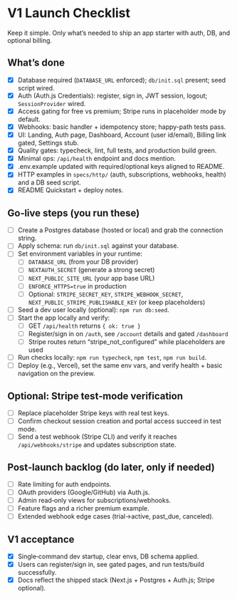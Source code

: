# V1 Launch Checklist

Keep it simple. Only what’s needed to ship an app starter with auth, DB, and optional billing.

## What’s done
- [x] Database required (`DATABASE_URL` enforced); `db/init.sql` present; seed script wired.
- [x] Auth (Auth.js Credentials): register, sign in, JWT session, logout; `SessionProvider` wired.
- [x] Access gating for free vs premium; Stripe runs in placeholder mode by default.
- [x] Webhooks: basic handler + idempotency store; happy-path tests pass.
- [x] UI: Landing, Auth page, Dashboard, Account (user id/email), Billing link gated, Settings stub.
- [x] Quality gates: typecheck, lint, full tests, and production build green.
- [x] Minimal ops: `/api/health` endpoint and docs mention.
- [x] .env.example updated with required/optional keys aligned to README.
- [x] HTTP examples in `specs/http/` (auth, subscriptions, webhooks, health) and a DB seed script.
- [x] README Quickstart + deploy notes.

## Go‑live steps (you run these)
- [ ] Create a Postgres database (hosted or local) and grab the connection string.
- [ ] Apply schema: run `db/init.sql` against your database.
- [ ] Set environment variables in your runtime:
	- [ ] `DATABASE_URL` (from your DB provider)
	- [ ] `NEXTAUTH_SECRET` (generate a strong secret)
	- [ ] `NEXT_PUBLIC_SITE_URL` (your app base URL)
	- [ ] `ENFORCE_HTTPS=true` in production
	- [ ] Optional: `STRIPE_SECRET_KEY`, `STRIPE_WEBHOOK_SECRET`, `NEXT_PUBLIC_STRIPE_PUBLISHABLE_KEY` (or keep placeholders)
- [ ] Seed a dev user locally (optional): `npm run db:seed`.
- [ ] Start the app locally and verify:
	- [ ] GET `/api/health` returns `{ ok: true }`
	- [ ] Register/sign in on `/auth`, see `/account` details and gated `/dashboard`
	- [ ] Stripe routes return “stripe_not_configured” while placeholders are used
- [ ] Run checks locally: `npm run typecheck`, `npm test`, `npm run build`.
- [ ] Deploy (e.g., Vercel), set the same env vars, and verify health + basic navigation on the preview.

## Optional: Stripe test‑mode verification
- [ ] Replace placeholder Stripe keys with real test keys.
- [ ] Confirm checkout session creation and portal access succeed in test mode.
- [ ] Send a test webhook (Stripe CLI) and verify it reaches `/api/webhooks/stripe` and updates subscription state.

## Post‑launch backlog (do later, only if needed)
- [ ] Rate limiting for auth endpoints.
- [ ] OAuth providers (Google/GitHub) via Auth.js.
- [ ] Admin read‑only views for subscriptions/webhooks.
- [ ] Feature flags and a richer premium example.
- [ ] Extended webhook edge cases (trial→active, past_due, canceled).

## V1 acceptance
- [x] Single‑command dev startup, clear envs, DB schema applied.
- [x] Users can register/sign in, see gated pages, and run tests/build successfully.
- [x] Docs reflect the shipped stack (Next.js + Postgres + Auth.js; Stripe optional).